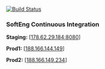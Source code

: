 [![Build Status](http://178.62.29.184:8080/buildStatus/icon?job=Chatley)](http://178.62.29.184:8080/job/Chatley/)

### SoftEng Continuous Integration

**Staging:** [[178.62.29.184:8080](http://178.62.29.184:8080)]

**Prod1:** [[188.166.144.149](http://188.166.144.149)]

**Prod2:** [[188.166.149.234](http://188.166.149.234)]
